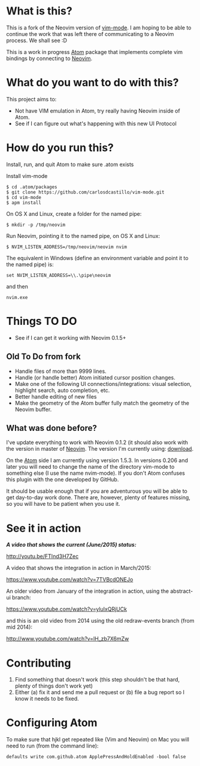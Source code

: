 # What is this?

This is a fork of the Neovim version of [vim-mode](https://github.com/carlosdcastillo/vim-mode).
I am hoping to be able to continue the work that was left there of communicating to a Neovim process.
We shall see :D

This is a work in progress [Atom](http://atom.io/) package that implements
complete vim bindings by connecting to
[Neovim](http://github.com/neovim/neovim).

# What do you want to do with this?

This project aims to:

* Not have VIM emulation in Atom, try really having Neovim inside of Atom.
* See if I can figure out what's happening with this new UI Protocol

# How do you run this?

Install, run, and quit Atom to make sure .atom exists

Install vim-mode

    $ cd .atom/packages
    $ git clone https://github.com/carlosdcastillo/vim-mode.git
    $ cd vim-mode
    $ apm install

On OS X and Linux, create a folder for the named pipe:

    $ mkdir -p /tmp/neovim

Run Neovim, pointing it to the named pipe, on OS X and Linux:

    $ NVIM_LISTEN_ADDRESS=/tmp/neovim/neovim nvim

The equivalent in Windows (define an environment variable and point it to the
named pipe) is:

    set NVIM_LISTEN_ADDRESS=\\.\pipe\neovim

and then

    nvim.exe

# Things TO DO

* See if I can get it working with Neovim 0.1.5+

## Old To Do from fork

* Handle files of more than 9999 lines.
* Handle (or handle better) Atom initiated cursor position changes.
* Make one of the following UI connections/integrations: visual selection,
highlight search, auto completion, etc.
* Better handle editing of new files
* Make the geometry of the Atom buffer fully match the geometry of the Neovim
buffer.

## What was done before?

I've update everything to work with Neovim 0.1.2 (it should also work with the
version in master of [Neovim](http://github.com/neovim/neovim). The version
I'm currently using: [download]( https://github.com/neovim/neovim/archive/v0.1.2.tar.gz).

On the [Atom](https://atom.io/) side I am currently using version 1.5.3. In
versions 0.206 and later you will need to change the name of the directory
vim-mode to something else (I use the name nvim-mode). If you don't Atom
confuses this plugin with the one developed by GitHub.

It should be usable enough that if you are adventurous you will be able to get
day-to-day work done. There are, however, plenty of features missing, so you
will have to be patient when you use it.

# See it in action

***A video that shows the current (June/2015) status:***

http://youtu.be/FTInd3H7Zec

A video that shows the integration in action in March/2015:

https://www.youtube.com/watch?v=7TVBcdONEJo

An older video from January of the integration in action, using the abstract-ui
branch:

https://www.youtube.com/watch?v=yluIxQRjUCk

and this is an old video from 2014 using the old redraw-events branch (from mid
2014):

http://www.youtube.com/watch?v=lH_zb7X6mZw



# Contributing

1. Find something that doesn't work (this step shouldn't be that hard, plenty
of things don't work yet)
2. Either (a) fix it and send me a pull request or (b) file a bug report so I know it
needs to be fixed.

# Configuring Atom

To make sure that hjkl get repeated like (Vim and Neovim) on Mac you will need to
run (from the command line):

    defaults write com.github.atom ApplePressAndHoldEnabled -bool false
